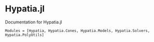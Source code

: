 # Hypatia.jl

Documentation for Hypatia.jl

```@autodocs
Modules = [Hypatia, Hypatia.Cones, Hypatia.Models, Hypatia.Solvers, Hypatia.PolyUtils]
```
